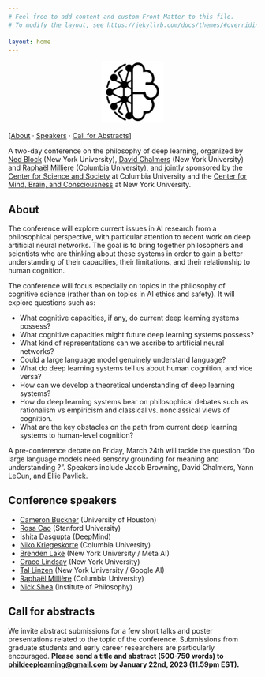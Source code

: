 ```yaml
---
# Feel free to add content and custom Front Matter to this file.
# To modify the layout, see https://jekyllrb.com/docs/themes/#overriding-theme-defaults

layout: home
---
```


<p style="text-align:center;"><img width="25%" src="logo.png" alt="Logo" loading="lazy"></p>

[[About](#about) · [Speakers](#conference-speakers) · [Call for Abstracts](#call-for-abstracts)]

A two-day conference on the philosophy of deep learning, organized by [Ned Block](https://www.nedblock.us/) (New York University), [David Chalmers](https://consc.net/) (New York University) and [Raphaël Millière](https://raphaelmilliere.com) (Columbia University), and jointly sponsored by the [Center for Science and Society](https://scienceandsociety.columbia.edu/) at Columbia University and the [Center for Mind, Brain, and Consciousness](https://wp.nyu.edu/consciousness/) at New York University.

## About

The conference will explore current issues in AI research from a philosophical perspective, with particular attention to recent work on deep artificial neural networks. The goal is to bring together philosophers and scientists who are thinking about these systems in order to gain a better understanding of their capacities, their limitations, and their relationship to human cognition.

The conference will focus especially on topics in the philosophy of cognitive science (rather than on topics in AI ethics and safety).  It will explore questions such as:

- What cognitive capacities, if any, do current deep learning systems possess?
- What cognitive capacities might future deep learning systems possess?
- What kind of representations can we ascribe to artificial neural networks?
- Could a large language model genuinely understand language?
- What do deep learning systems tell us about human cognition, and vice versa?
- How can we develop a theoretical understanding of deep learning systems?
- How do deep learning systems bear on philosophical debates such as rationalism vs empiricism and classical vs. nonclassical views of cognition.
- What are the key obstacles on the path from current deep learning systems to human-level cognition?

A pre-conference debate on Friday, March 24th will tackle the question “Do large language models need sensory grounding for meaning and understanding ?”.  Speakers include Jacob Browning, David Chalmers, Yann LeCun, and Ellie Pavlick.

## Conference speakers

- [Cameron Buckner](http://cameronbuckner.net/) <a href="https://scholar.google.com/citations?user=OXgCldoAAAAJ&hl=en&oi=ao"><i class="fa-solid fa-graduation-cap"></i></a> (University of Houston)
- [Rosa Cao](https://scholar.google.com/citations?hl=en&user=Zq4LxlUAAAAJ) (Stanford University)
- [Ishita Dasgupta](https://scholar.google.com/citations?hl=en&user=eJt6cSIAAAAJ) (DeepMind)
- [Niko Kriegeskorte](https://scholar.google.com/citations?hl=en&user=w6M4YN4AAAAJ) (Columbia University)
- [Brenden Lake](https://scholar.google.com/citations?hl=en&user=vspmOX8AAAAJ) (New York University / Meta AI) 
- [Grace Lindsay](https://scholar.google.com/citations?user=4kETHY4AAAAJ&hl=en&oi=sra) (New York University)
- [Tal Linzen](https://scholar.google.com/citations?hl=en&user=5mJDXjoAAAAJ) (New York University / Google AI) 
- [Raphaël Millière](https://scholar.google.com/citations?hl=en&user=_2kiRH0AAAAJ) (Columbia University)
- [Nick Shea](https://scholar.google.com/citations?hl=en&user=zWV1_3oAAAAJ) (Institute of Philosophy)

## Call for abstracts

We invite abstract submissions for a few short talks and poster presentations related to the topic of the conference. Submissions from graduate students and early career researchers are particularly encouraged. **Please send a title and abstract (500-750 words) to [phildeeplearning@gmail.com](mailto:phildeeplearning@gmail.com) by January 22nd, 2023 (11.59pm EST).**

